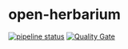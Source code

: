 # open-herbarium

[![pipeline status](https://git.loe.auf.uni-rostock.de/werbeo/open-herbarium/badges/develop/pipeline.svg)](https://git.loe.auf.uni-rostock.de/werbeo/open-herbarium/commits/develop) [![Quality Gate](https://sonar.loe.auf.uni-rostock.de/api/badges/gate?key=org.open-herbarium:herbarium-parent)](https://sonar.loe.auf.uni-rostock.de/dashboard/index/org.open-herbarium:herbarium-parent)
